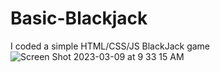 # Basic-Blackjack
I coded a simple HTML/CSS/JS BlackJack game
![Screen Shot 2023-03-09 at 9 33 15 AM](https://user-images.githubusercontent.com/52170550/224108952-996e1b17-f90d-447c-97f1-20d191fd8917.png)
